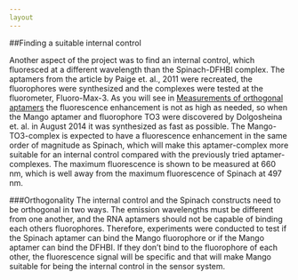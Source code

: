 ```yaml
--- 
layout
---
```


##Finding a suitable internal control


Another aspect of the project was to find an internal control, which fluoresced at a different wavelength than the Spinach-DFHBI complex. The aptamers from the article by Paige et. al., 2011 were recreated, the fluorophores were synthesized and the complexes were tested at the fluorometer, Fluoro-Max-3. As you will see in [Measurements of orthogonal aptamers](orthogonaldata.html) the fluorescence enhancement is not as high as needed, so when the Mango aptamer and fluorophore TO3 were discovered by Dolgosheina et. al. in August 2014 it was synthesized as fast as possible. The Mango-TO3-complex is expected to have a fluorescence enhancement in the same order of magnitude as Spinach, which will make this aptamer-complex more suitable for an internal control compared with the previously tried aptamer-complexes. The maximum fluorescence is shown to be measured at 660 nm, which is well away from the maximum fluorescence of Spinach at 497 nm. 


###Orthogonality
The internal control and the Spinach constructs need to be orthogonal in two ways. The emission wavelengths must be different from one another, and the RNA aptamers should not be capable of binding each others fluorophores. Therefore, experiments were conducted to test if the Spinach aptamer can bind the Mango fluorophore or if the Mango aptamer can bind the DFHBI. If they don’t bind to the fluorophore of each other, the fluorescence signal will be specific and that will make Mango suitable for being the internal control in the sensor system.  
